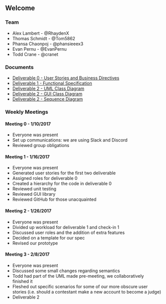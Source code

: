 ## Welcome

### Team
* Alex Lambert - @RhaydenX
* Thomas Schmidt - @Tom5862
* Phansa Chaonpoj - @phansieeex3
* Evan Pernu - @EvanPernu
* Todd Crane - @cranet

### Documents
* [Deliverable 0 - User Stories and Business Directives](https://drive.google.com/open?id=0B6yjXXxHlHV7Qnh5M3N1U0xjWEk)
* [Deliverable 1 - Functional Specification](https://drive.google.com/open?id=0B6yjXXxHlHV7bG5jTkR1NWFNM2M)
* [Deliverable 2 - UML Class Diagram](https://drive.google.com/open?id=0B6yjXXxHlHV7ZFRfdGs1SExMU1U)
* [Deliverable 2 - GUI Class Diagram](https://drive.google.com/open?id=0B6yjXXxHlHV7UmxkWDNqb2Zad3M)
* [Deliverable 2 - Sequence Diagram](https://drive.google.com/open?id=0B6yjXXxHlHV7d2pXZ3VPZFdhV28)

### Weekly Meetings

#### Meeting 0 - 1/10/2017 
 * Everyone was present  
 * Set up communications: we are using Slack and Discord 
 * Reviewed group obligations
 
#### Meeting 1 - 1/16/2017
* Everyone was present
* Generated user stories for the first two deliverable
* Assigned roles for deliverable 0
* Created a hierarchy for the code in deliverable 0
* Reviewed unit testing
* Reviewed GUI library
* Reviewed GitHub for those unacquainted

#### Meeting 2 - 1/26/2017
* Everyone was present
* Divided up workload for deliverable 1 and check-in 1
* Discussed user roles and the addition of extra features
* Decided on a template for our spec
* Revised our prototype

#### Meeting 3 - 2/8/2017
* Everyone was present
* Discussed some small changes regarding semantics
* Todd had part of the UML made pre-meeting, we collaboratively finished it
* Fleshed out specific scenarios for some of our more obscure user stories (i.e. should a contestant make a new account to become a judge)
* Deliverable 2
